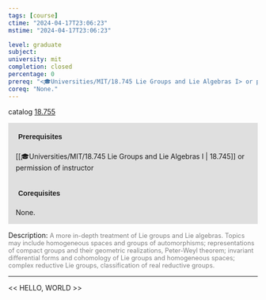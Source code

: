 ```yaml
---
tags: [course]
ctime: "2024-04-17T23:06:23"
mstime: "2024-04-17T23:06:23"

level: graduate
subject: 
university: mit
completion: closed
percentage: 0
prereq: "<🎓Universities/MIT/18.745 Lie Groups and Lie Algebras I> or permission of instructor"
coreq: "None."
---
```


catalog [18.755](http://student.mit.edu/catalog/m18b.html#18.755)

<span style="display: block; padding: 15px; background-color: rgb(100, 100, 100, 0.2);"><font id="m_prereq1787_0" style="display: block; font-family: Arial, sans-serif; font-weight: bold; padding: 5px">Prerequisites</font><br><span id="prereq1787_0">[[🎓Universities/MIT/18.745 Lie Groups and Lie Algebras I | 18.745]] or permission of instructor</span></span>
<span style="display: block; padding: 15px; background-color: rgb(100, 100, 100, 0.2);"><font id="m_coreq1787_0" style="display: block; font-family: Arial, sans-serif; font-weight: bold; padding: 5px">Corequisites</font><br><span id="coreq1787_0">None.</span></span>

<font style="">Description:</font>
<font style="color: grey; font-size: 0.8rem;">A more in-depth treatment of Lie groups and Lie algebras. Topics may include homogeneous spaces and groups of automorphisms; representations of compact groups and their geometric realizations, Peter-Weyl theorem; invariant differential forms and cohomology of Lie groups and homogeneous spaces; complex reductive Lie groups, classification of real reductive groups.</font>



---

<< HELLO, WORLD >>
